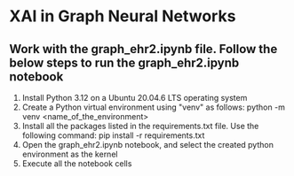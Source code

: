 # XAI in Graph Neural Networks
## Work with the graph_ehr2.ipynb file. Follow the below steps to run the graph_ehr2.ipynb notebook
1. Install Python 3.12 on a Ubuntu 20.04.6 LTS operating system
2. Create a Python virtual environment using "venv" as follows: python -m venv <name_of_the_environment>
3. Install all the packages listed in the requirements.txt file. Use the following command: pip install -r requirements.txt
4. Open the graph_ehr2.ipynb notebook, and select the created python environment as the kernel 
5. Execute all the notebook cells 

